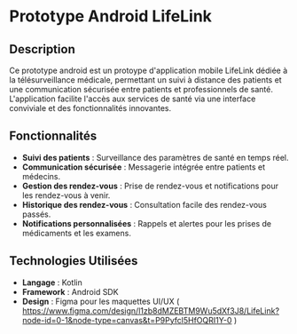 # Prototype Android LifeLink

## Description
Ce prototype android est un protoype d'application mobile LifeLink dédiée à la télésurveillance médicale, permettant un suivi à distance des patients et une communication sécurisée entre patients et professionnels de santé. L'application facilite l'accès aux services de santé via une interface conviviale et des fonctionnalités innovantes.

## Fonctionnalités
- **Suivi des patients** : Surveillance des paramètres de santé en temps réel.
- **Communication sécurisée** : Messagerie intégrée entre patients et médecins.
- **Gestion des rendez-vous** : Prise de rendez-vous et notifications pour les rendez-vous à venir.
- **Historique des rendez-vous** : Consultation facile des rendez-vous passés.
- **Notifications personnalisées** : Rappels et alertes pour les prises de médicaments et les examens.

## Technologies Utilisées
- **Langage** : Kotlin 
- **Framework** : Android SDK
- **Design** : Figma pour les maquettes UI/UX    ( https://www.figma.com/design/l1zb8dMZEBTM9Wu5dXf3J8/LifeLink?node-id=0-1&node-type=canvas&t=P9Pyfcl5HfOQRI1Y-0 ) 
